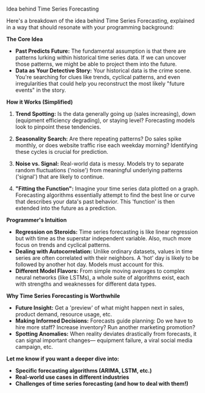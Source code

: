 Idea behind Time Series Forecasting

Here's a breakdown of the idea behind Time Series Forecasting, explained in a way that should resonate with your programming background:

**The Core Idea**

* **Past Predicts Future:** The fundamental assumption is that there are patterns lurking within historical time series data. If we can uncover those patterns, we might be able to project them into the future.
* **Data as Your Detective Story:** Your historical data is the crime scene. You're searching for clues like trends, cyclical patterns, and even irregularities that could help you reconstruct the most likely "future events" in the story.

**How it Works (Simplified)**

1. **Trend Spotting:**  Is the data generally going up (sales increasing), down (equipment efficiency degrading), or staying level? Forecasting models look to pinpoint these tendencies.

2. **Seasonality Search:** Are there repeating patterns? Do sales spike monthly, or does website traffic rise each weekday morning?  Identifying these cycles is crucial for prediction.

3. **Noise vs. Signal:**  Real-world data is messy. Models try to separate random fluctuations ('noise') from meaningful underlying patterns ('signal') that are likely to continue.

4. **"Fitting the Function":** Imagine your time series data plotted on a graph. Forecasting algorithms essentially attempt to find the best line or curve that describes your data's past behavior. This 'function' is then extended into the future as a prediction.

**Programmer's Intuition**

* **Regression on Steroids:** Time series forecasting is like linear regression but with time as the superstar independent variable. Also, much more focus on trends and cyclical patterns.
* **Dealing with Autocorrelation:** Unlike ordinary datasets, values in time series are often correlated with their neighbors. A 'hot' day is likely to be followed by another hot day.  Models must account for this.
* **Different Model Flavors:** From simple moving averages to complex neural networks (like LSTMs), a whole suite of  algorithms exist, each with strengths and weaknesses for different data types.

**Why Time Series Forecasting is Worthwhile**

* **Future Insight:** Get a 'preview' of what might happen next in sales, product demand, resource usage, etc.
* **Making Informed Decisions:** Forecasts guide planning: Do we have to hire more staff? Increase inventory? Run another marketing promotion?
* **Spotting Anomalies:**  When reality deviates drastically from forecasts, it can signal important changes— equipment failure, a viral social media campaign, etc.

**Let me know if you want a deeper dive into:**

* **Specific forecasting algorithms (ARIMA, LSTM, etc.)**
* **Real-world use cases in different industries** 
* **Challenges of time series forecasting (and how to deal with them!)**
